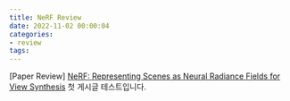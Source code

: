 ```yaml
---
title: NeRF Review
date: 2022-11-02 00:00:04
categories:
- review
tags:
---
```


[Paper Review] [NeRF: Representing Scenes as Neural Radiance Fields for View Synthesis](https://arxiv.org/pdf/2003.08934.pdf)
첫 게시글 테스트입니다.

<!-- more -->

